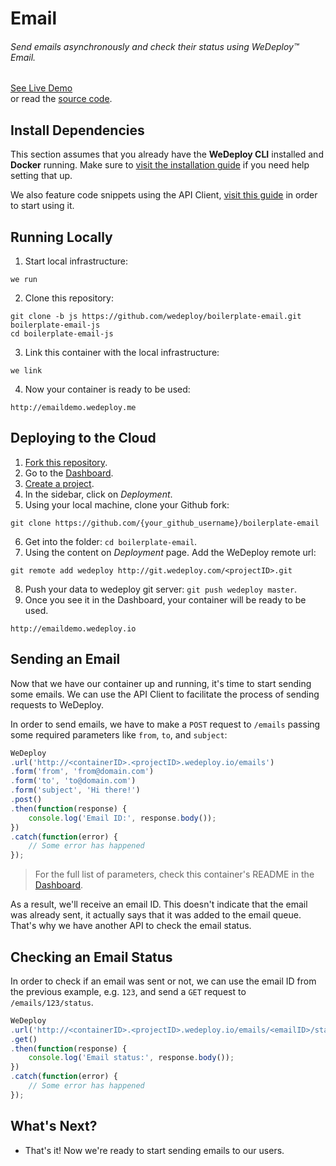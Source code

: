 # Email

###### Send emails asynchronously and check their status using *WeDeploy™ Email*.

<div class="guide-btn-cta">
  <a class="btn btn-accent btn-sm" href="http://boilerplate-email.wedeploy.io" target="_blank">
    <span class="icon-16-external"></span>See Live Demo
  </a>
</div>

<div class="guide-aux-cta">
  or read the <a href="https://github.com/wedeploy/boilerplate-email/tree/js" target="_blank">source code</a>.
</div>

<!-- <article id="install-dependencies"> -->

## Install Dependencies

This section assumes that you already have the **WeDeploy CLI** installed and **Docker** running. Make sure to [visit the installation guide](/docs/intro/using-the-cli.html) if you need help setting that up.

We also feature code snippets using the API Client, [visit this guide](/docs/intro/using-the-api-client.html) in order to start using it.

<!-- </article> -->

<!-- <article id="running-locally"> -->

## Running Locally

1. Start local infrastructure:

  ```text
we run
  ```

2. Clone this repository:

  ```text
git clone -b js https://github.com/wedeploy/boilerplate-email.git boilerplate-email-js
cd boilerplate-email-js
  ```

3. Link this container with the local infrastructure:

  ```text
we link
  ```

4. Now your container is ready to be used:

  ```text
http://emaildemo.wedeploy.me
  ```

<!-- </article> -->

<!-- <article id="deploying-to-the-cloud"> -->

## Deploying to the Cloud

1. [Fork this repository](https://github.com/wedeploy/boilerplate-email/fork).
2. Go to the [Dashboard](http://dashboard.wedeploy.com).
3. [Create a project](http://dashboard.wedeploy.com/projects/create).
4. In the sidebar, click on *Deployment*.
5. Using your local machine, clone your Github fork:
  ```text
git clone https://github.com/{your_github_username}/boilerplate-email
  ```
6. Get into the folder: `cd boilerplate-email`.
7. Using the content on *Deployment* page. Add the WeDeploy remote url:
  ```text
git remote add wedeploy http://git.wedeploy.com/<projectID>.git
  ```
8. Push your data to wedeploy git server: `git push wedeploy master`.
9. Once you see it in the Dashboard, your container will be ready to be used.

  ```text
http://emaildemo.wedeploy.io
  ```

<!-- </article> -->

<!-- <article id="sending-an-email"> -->

## Sending an Email

Now that we have our container up and running, it's time to start sending some emails. We can use the API Client to facilitate the process of sending requests to WeDeploy.

In order to send emails, we have to make a `POST` request to `/emails` passing some required parameters like `from`, `to`, and `subject`:

```js
WeDeploy
.url('http://<containerID>.<projectID>.wedeploy.io/emails')
.form('from', 'from@domain.com')
.form('to', 'to@domain.com')
.form('subject', 'Hi there!')
.post()
.then(function(response) {
	console.log('Email ID:', response.body());
})
.catch(function(error) {
	// Some error has happened
});
```

> For the full list of parameters, check this container's README in the [Dashboard](http://dashboard.wedeploy.io/).

As a result, we'll receive an email ID. This doesn't indicate that the email was already sent, it actually says that it was added to the email queue. That's why we have another API to check the email status.

<!-- </article> -->

<!-- <article id="checking-email-status"> -->

## Checking an Email Status

In order to check if an email was sent or not, we can use the email ID from the previous example, e.g. `123`, and send a `GET` request to `/emails/123/status`.

```js
WeDeploy
.url('http://<containerID>.<projectID>.wedeploy.io/emails/<emailID>/status')
.get()
.then(function(response) {
	console.log('Email status:', response.body());
})
.catch(function(error) {
	// Some error has happened
});
```

<!-- </article> -->

## What's Next?

* That's it! Now we're ready to start sending emails to our users.
